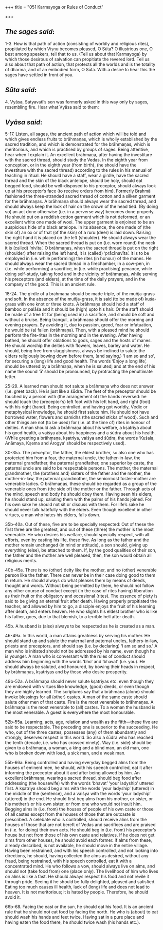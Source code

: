 +++
title = "051 Karmayoga or Rules of Conduct"

+++
 

## *The sages said*:

1-3. How is that path of action (consisting of worldly and religious rites), propitiated by which Viṣṇu becomes pleased, O Sūta? O illustrious one, O best among speakers, tell that to us. (Tell us about that Karmayoga) by which those desirous of salvation can propitiate the revered lord. Tell us also about that path of action, that protects all the worlds and is the totality of dharma, and of an embodied form, O Sūta. With a desire to hear this the sages have settled in front of you.

## *Sūta said*:

4\. Vyāsa, Satyavatī’s son was formerly asked in this way only by sages, resembling fire. Hear what Vyāsa said to them:

## *Vyāsa said*:

5-17. Listen, all sages, the ancient path of action which will be told and which gives endless fruits to brāhmaṇas, which is wholly established by the sacred tradition, and which is demonstrated for the brāhmaṇas, which is meritorious, and which is practised by groups of sages. Being attentive, hear when I explain it. An excellent brāhmaṇa, after having the investiture with the sacred thread, should study the Vedas. In the eighth year from conception, or in the eighth year (from birth), (he should have the investiture with the sacred thread) according to the rules in his manual of teaching in ritual. He should have a staff, wear a girdle, have the sacred thread and the skin of the black antelope, should be holy, should eat begged food, should be well-disposed to his preceptor, should always look up at his preceptor’s face (to receive orders from him). Formerly Brahmā fashioned the three-stranded sacred thread of cotton and a silken garment for the brāhmaṇas. A brāhmaṇa should always wear the sacred thread, and should always keep the lock of hair on the crown of the head tied. (By doing so) an act done otherwise (i.e. in a perverse way) becomes done properly. He should put on a reddish cotton garment which is not deformed, or an excellent white one made of wool. The upper garment is enjoined to be an auspicious hide of a black antelope. In its absence, the one made of (the skin of) an ox or of that (of the skin) of a ruru (deer) is laid down. Raising the right hand it is placed on the left (shoulder). He should always wear the sacred thread. When the sacred thread is put on (i.e. worn round) the neck it is (called) ‘nivīta’. O brāhmaṇas, when the sacred thread is put on the right (shoulder) after raising the left hand, it is (called) ‘prācīnavīta’. It is to be employed in (i.e. while performing) the rites (in honour) of the manes. He should always wear the sacred thread in a firechamber, in a cow-pen, in (i.e. while performing) a sacrifice, in (i.e. while practising) penance, while doing self-study, taking food and in the vicinity of brāhmaṇas, while serving his preceptors (and elders), at the time of the daily prayers, and in the company of the good. This is an ancient rule.

18-24. The girdle of a brāhmaṇa should be made triple, of the muñja-grass and soft. In the absence of the muñja-grass, it is said (to be made of) kuśa-grass with one knot or three knots. A brāhmaṇa should hold a staff of bamboo or palāśa and it should be (high) upto his hair. Or the staff should be made of a tree fit for (being used in) a sacrifice, and should be soft and without a bruise. Being tranquil, a brāhmaṇa should offer the morning and evening prayers. By avoiding it, due to passion, greed, fear or infatuation, he would be (a) fallen (brāhmaṇa). Then, with a pleased mind he should perform the fire-rites in the morning and in the evening. After having bathed, he should offer oblations to gods, sages and the hosts of manes. He should worship the deities with flowers, leaves, barley and water. He should, being free from sluggishness, always be inclined to salute the elders religiously bowing down before them, (and saying,) ‘I am so and so’, for securing a (long) life and good health. The words ‘Enjoy a long life’, should be uttered by a brāhmaṇa, when he is saluted; and at the end of his name the sound ‘ā’ should be pronounced, by protracting the penultimate letter.

25-29. A learned man should not salute a brāhmaṇa who does not answer (i.e. greet back). He is just like a śūdra. The feet of the preceptor should be touched by a person with (the arrangement of) the hands reversed: he should touch the (preceptor’s) left foot with his left hand, and right (foot) with his right (hand). Being controlled, and having got worldly, Vedic or metaphysical knowledge, he should first salute him. He should not have borrowed water, flowers and samidhs (the sacred sticks of wood). Such and other things are not (to be used) for (i.e. at the time of) rites in honour of deities. A man should ask a brāhmaṇa about his welfare, a kṣatriya about his good health, a vaiśya about his happiness and a śūdra about his health. (While greeting a brāhmaṇa, kṣatriya, vaiśya and śūdra, the words ‘Kuśala, Anāmaya, Kṣema and Ārogya’ should be respectively used).

30-35a. The preceptor, the father, the eldest brother, so also one who has protected him from a fear, the maternal uncle, the father-in-law, the maternal grandfather, the paternal grandfather, one superior by caste, the paternal uncle are said to be respectable persons. The mother, the maternal grandmother, the (brothers and) sisters of the father and the mother, the mother-in-law, the paternal grandmother, the seniormost foster-mother are venerable ladies. O brāhmaṇas, these should be regarded as a group of the venerable ones from (the side of) the mother or the father. Through acts of the mind, speech and body he should obey them. Having seen his elders, he should stand up, saluting them with the palms of his hands joined. For his own sake he should not sit or discuss with them. For life’s sake he should never talk hatefully with the elders. Even though excellent in other virtues, a man who hates his elders, falls down.

35b-40a. Out of these, five are to be specially respected: Out of these the first three are the greatest, and out of these (three) the mother is the most venerable. He who desires his welfare, should specially respect, with all efforts, even by casting his life, these five. As long as the father and the mother remain unchanged (in mind or attitude), a son should, giving up everything (else), be attached to them. If, by the good qualities of their son, the father and the mother are well pleased, then, the son would obtain all religious merits.

40b-45a. There is no (other) deity like the mother, and no (other) venerable person like the father. There can never be in their case doing good to them in return. He should always do what pleases them by means of deeds, thought and words. Without being permitted by them, he should not follow any other course of conduct except (in the case of rites having) liberation as their fruit or the obligatory and occasional (rites). The essence of piety is said to be giving an eternal fruit after death. Having properly propitiated the teacher, and allowed by him to go, a disciple enjoys the fruit of his learning after death, and enters heaven. He who slights his eldest brother who is like his father, goes, due to that blemish, to a terrible hell after death.

45b. A husband is (also) always to be respected as he is created as a man.

46-49a. In this world, a man attains greatness by serving his mother. He should stand up and salute the maternal and paternal uncles, fathers-in-law, priests and preceptors, and should say (i.e. by declaring) ‘I am so and so.’ A man who is initiated should not be addressed by his name, even though he is younger. A man who is conversant with the rules of conduct should address him beginning with the words ‘bho’ and ‘bhavat’ (i.e. you). He should always be saluted, and honoured, by bowing their heads in respect, by brāhmaṇas, kṣatriyas and by those who desire prosperity.

49b-52a. A brāhmaṇa should never salute kṣatriyas etc. even though they are endowed with virtues like knowledge, (good) deeds, or even though they are highly learned. The scriptures say that a brāhmaṇa (alone) should invoke blessings for all (other) castes. A man of the same caste should salute other men of that caste. Fire is the most venerable to brāhmaṇas. A brāhmaṇa is the most venerable to (all) castes. To a woman the husband is the most venerable. A guest is everywhere the most honourable.

52b-55a. Learning, acts, age, relation and wealth as the fifth—these five are said to be respectable. The preceding one is superior to the succeeding. He who, out of the three castes, possesses (any) of them abundantly and strongly, deserves respect in this world. So also a śūdra who has reached the tenth (decade, i.e. who has crossed ninety). Way (i.e. side) should be given to a brāhmaṇa, a woman, a king and a blind man, an old man, one who is broken down with load, a sick man, and a weak man.

55b-66a. Being controlled and having everyday begged alms from the houses of eminent men, he should, with his speech controlled, eat it after informing the preceptor about it and after being allowed by him. An excellent brāhmaṇa, wearing a sacred thread, should beg food after addressing (the housewife) with the words ‘bhavat’ ‘your ladyship’ uttered first. A kṣatriya should beg alms with the words ‘your ladyship’ (uttered) in the middle of the (sentence), and a vaiśya with the words ‘your ladyship’ (uttered) in the end. He should first beg alms from his mother, or sister, or his mother’s or his own sister, or from one who would not insult him. Begging alms in (i.e. from) the houses of people of his own caste or those of all castes except from the houses of those that are outcaste is prescribed. A celebate who is controlled, should receive alms from the houses of those that are not bereft of Vedas and sacrifices and are praised in (i.e. for doing) their own acts. He should beg in (i.e. from) his preceptor’s house but not from those of his own caste and relatives. If he does not get alms from other houses, he should avoid each former. If alms from these, already described, is not available, he should move in the entire village. Having been restrained, and with his speech controlled, and not looking into directions, he should, having collected the alms as desired, without any fraud, being restrained, with his speech controlled, eat it with a concentrated mind. He who follows a vow, should always live on alms, and should not (take food from) one (place only). The livelihood of him who lives on alms is like a fast. He should always respect his food and not revile it through pride. Seeing it he should be fully delighted, pleased and satisfied. Eating too much causes ill health, lack of (long) life and does not lead to heaven. It is not meritorious; it is hated by people. Therefore, he should avoid it.

66b-68. Facing the east or the sun, he should eat his food. It is an ancient rule that he should not eat food by facing the north. He who is (about) to eat should wash his hands and feet twice. Having sat in a pure place and having eaten the food there, he should twice wash (his hands etc.).


